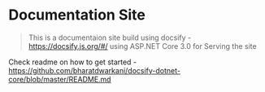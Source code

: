 # Documentation Site

> This is a documentaion site build using docsify - https://docsify.js.org/#/ using ASP.NET Core 3.0 for Serving the site

Check readme on how to get started - https://github.com/bharatdwarkani/docsify-dotnet-core/blob/master/README.md